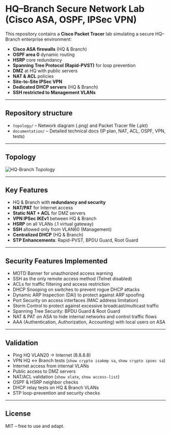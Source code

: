 #  HQ–Branch Secure Network Lab (Cisco ASA, OSPF, IPSec VPN)

This repository contains a **Cisco Packet Tracer** lab simulating a secure HQ–Branch enterprise environment:

-  **Cisco ASA firewalls** (HQ & Branch)
-  **OSPF area 0** dynamic routing
-  **HSRP** core redundancy
-  **Spanning Tree Protocol (Rapid-PVST)** for loop prevention
-  **DMZ** at HQ with public servers
-  **NAT & ACL** policies
-  **Site-to-Site IPSec VPN**
-  **Dedicated DHCP servers** (HQ & Branch)
-  **SSH restricted to Management VLANs**

---

## Repository structure
- `topology/` – Network diagram (.png) and Packet Tracer file (.pkt)
- `documentation/` – Detailed technical docs (IP plan, NAT, ACL, OSPF, VPN, tests)

---

## Topology
![HQ-Branch Topology](topology/hq-branch-topology.png)

---

## Key Features
- HQ & Branch with **redundancy and security**
- **NAT/PAT** for Internet access
- **Static NAT + ACL** for DMZ servers
- **VPN IPSec IKEv1** between HQ & Branch
- **HSRP** on all VLANs (.1 virtual gateway)
- **SSH** allowed only from VLAN60 (Management)
- **Centralized DHCP** (HQ & Branch)
- **STP Enhancements**: Rapid-PVST, BPDU Guard, Root Guard

---

## Security Features Implemented
-  MOTD Banner for unauthorized access warning  
-  SSH as the only remote access method (Telnet disabled)  
-  ACLs for traffic filtering and access restriction  
-  DHCP Snooping on switches to prevent rogue DHCP attacks  
-  Dynamic ARP Inspection (DAI) to protect against ARP spoofing  
-  Port Security on access interfaces (MAC address limitation)  
-  Storm Control to protect against excessive broadcast/multicast traffic  
-  Spanning Tree Security: BPDU Guard & Root Guard  
-  NAT & PAT on ASA to hide internal networks and control traffic flows  
-  AAA (Authentication, Authorization, Accounting) with local users on ASA  

---

## Validation
- Ping HQ VLAN20 → Internet (8.8.8.8)
- VPN HQ ↔ Branch tests (`show crypto isakmp sa`, `show crypto ipsec sa`)
- Internet access from internal VLANs
- Public access to DMZ servers
- NAT/ACL validation (`show xlate`, `show access-list`)
- OSPF & HSRP neighbor checks
- DHCP relay tests on HQ & Branch VLANs
- STP loop-prevention and security checks

---

## License
MIT – free to use and adapt.
